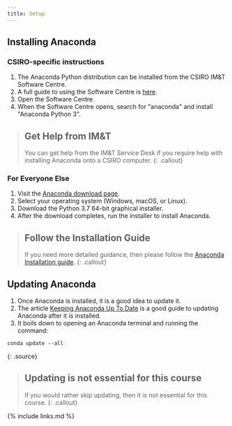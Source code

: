 ```yaml
---
title: Setup
---
```


## Installing Anaconda

### CSIRO-specific instructions

1. The Anaconda Python distribution can be installed from the CSIRO IM&T
   Software Centre.
2. A full guide to using the Software Centre is [here][csiro-software-centre].
2. Open the Software Centre.
3. When the Software Centre opens, search for "anaconda" and install "Anaconda
   Python 3".

> ## Get Help from IM&T
> 
> You can get help from the IM&T Service Desk if you require help with
> installing Anaconda onto a CSIRO computer.
{: .callout}

### For Everyone Else
1. Visit the [Anaconda download page][anaconda].
2. Select your operating system (Windows, macOS, or Linux).
3. Download the Python 3.7 64-bit graphical installer.
4. After the download completes, run the installer to install Anaconda.

> ## Follow the Installation Guide
>
> If you need more detailed guidance, then please follow the [Anaconda
> Installation guide][anaconda-installation].
{: .callout}

## Updating Anaconda

1. Once Anaconda is installed, it is a good idea to update it.
2. The article [Keeping Anaconda Up To Date][anaconda-update] is a good guide to
   updating Anaconda after it is installed.
3. It boils down to opening an Anaconda terminal and running the command:
~~~
conda update --all
~~~
{: .source}

> ## Updating is not essential for this course
> 
> If you would rather skip updating, then it is not essential for this course.
{: .callout}

{% include links.md %}

[csiro-software-centre]: https://my.csiro.au/tasks/it-and-computing/it-hardware-and-devices/computers/desktop-software/installing-windows-software
[anaconda]: https://www.anaconda.com/distribution/
[anaconda-installation]: https://docs.anaconda.com/anaconda/install/
[anaconda-update]: https://www.anaconda.com/keeping-anaconda-date/
